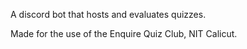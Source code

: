 A discord bot that hosts and evaluates quizzes.

Made for the use of the Enquire Quiz Club, NIT Calicut.
